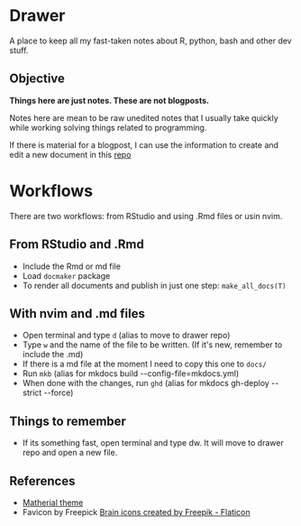 # Drawer

A place to keep all my fast-taken notes about R, python, bash and other dev stuff.

## Objective

**Things here are just notes. These are not blogposts.**

Notes here are mean to be raw unedited notes that I
usually take quickly while working solving things related to programming.

If there is material for a blogpost, I can use the information to create and
edit a new document in this [repo](https://github.com/ronnyhdez/blog)

# Workflows

There are two workflows: from RStudio and using .Rmd files or usin nvim.

## From RStudio and .Rmd

 - Include the Rmd or md file
 - Load `docmaker` package
 - To render all documents and publish in just one step: `make_all_docs(T)`
 
## With nvim and .md files
 
 - Open terminal and type `d` (alias to move to drawer repo)
 - Type `w` and the name of the file to be written. (If it's new, remember to include the .md) 
 - If there is a md file at the moment I need to copy this one to `docs/`
 - Run `mkb` (alias for mkdocs build --config-file=mkdocs.yml)
 - When done with the changes, run `ghd` (alias for mkdocs gh-deploy --strict --force)

## Things to remember

 - If its something fast, open terminal and type dw. It will move to drawer repo and open a new file.

## References

 - [Matherial theme](https://squidfunk.github.io/mkdocs-material/)
 - Favicon by Freepick <a href="https://www.flaticon.com/free-icons/brain" title="brain icons">Brain icons created by Freepik - Flaticon</a>
